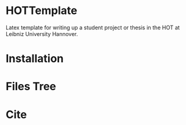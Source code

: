 # HOTTemplate
Latex template for writing up a student project or thesis in the HOT at Leibniz University Hannover.

# Installation


# Files Tree


# Cite